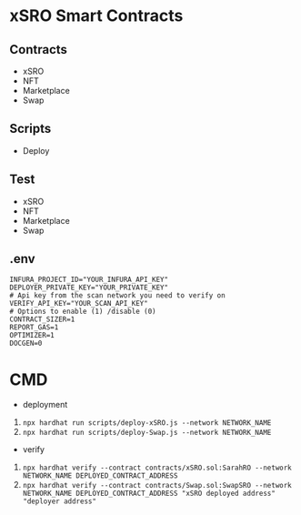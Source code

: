 # xSRO Smart Contracts

## Contracts

- xSRO
- NFT
- Marketplace
- Swap

## Scripts

- Deploy

## Test

- xSRO
- NFT
- Marketplace
- Swap

## .env

```
INFURA_PROJECT_ID="YOUR_INFURA_API_KEY"
DEPLOYER_PRIVATE_KEY="YOUR_PRIVATE_KEY"
# Api key from the scan network you need to verify on
VERIFY_API_KEY="YOUR_SCAN_API_KEY"
# Options to enable (1) /disable (0)
CONTRACT_SIZER=1
REPORT_GAS=1
OPTIMIZER=1
DOCGEN=0
```

# CMD

- deployment

1. `npx hardhat run scripts/deploy-xSRO.js --network NETWORK_NAME`
1. `npx hardhat run scripts/deploy-Swap.js --network NETWORK_NAME`

- verify

1. `npx hardhat verify --contract contracts/xSRO.sol:SarahRO --network NETWORK_NAME DEPLOYED_CONTRACT_ADDRESS`
1. `npx hardhat verify --contract contracts/Swap.sol:SwapSRO --network NETWORK_NAME DEPLOYED_CONTRACT_ADDRESS "xSRO deployed address" "deployer address"`
